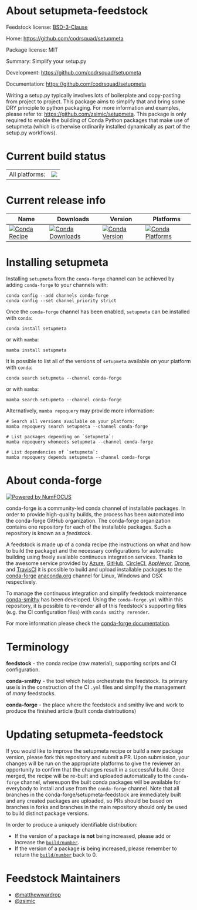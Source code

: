About setupmeta-feedstock
=========================

Feedstock license: [BSD-3-Clause](https://github.com/conda-forge/setupmeta-feedstock/blob/main/LICENSE.txt)

Home: https://github.com/codrsquad/setupmeta

Package license: MIT

Summary: Simplify your setup.py

Development: https://github.com/codrsquad/setupmeta

Documentation: https://github.com/codrsquad/setupmeta

Writing a setup.py typically involves lots of boilerplate and copy-pasting from project to project.
This package aims to simplify that and bring some DRY principle to python packaging. For more
information and examples, please refer to: https://github.com/zsimic/setupmeta.
This package is only required to enable the building of Conda Python packages that
make use of setupmeta (which is otherwise ordinarily installed dynamically
as part of the setup.py workflows).


Current build status
====================


<table><tr><td>All platforms:</td>
    <td>
      <a href="https://dev.azure.com/conda-forge/feedstock-builds/_build/latest?definitionId=9844&branchName=main">
        <img src="https://dev.azure.com/conda-forge/feedstock-builds/_apis/build/status/setupmeta-feedstock?branchName=main">
      </a>
    </td>
  </tr>
</table>

Current release info
====================

| Name | Downloads | Version | Platforms |
| --- | --- | --- | --- |
| [![Conda Recipe](https://img.shields.io/badge/recipe-setupmeta-green.svg)](https://anaconda.org/conda-forge/setupmeta) | [![Conda Downloads](https://img.shields.io/conda/dn/conda-forge/setupmeta.svg)](https://anaconda.org/conda-forge/setupmeta) | [![Conda Version](https://img.shields.io/conda/vn/conda-forge/setupmeta.svg)](https://anaconda.org/conda-forge/setupmeta) | [![Conda Platforms](https://img.shields.io/conda/pn/conda-forge/setupmeta.svg)](https://anaconda.org/conda-forge/setupmeta) |

Installing setupmeta
====================

Installing `setupmeta` from the `conda-forge` channel can be achieved by adding `conda-forge` to your channels with:

```
conda config --add channels conda-forge
conda config --set channel_priority strict
```

Once the `conda-forge` channel has been enabled, `setupmeta` can be installed with `conda`:

```
conda install setupmeta
```

or with `mamba`:

```
mamba install setupmeta
```

It is possible to list all of the versions of `setupmeta` available on your platform with `conda`:

```
conda search setupmeta --channel conda-forge
```

or with `mamba`:

```
mamba search setupmeta --channel conda-forge
```

Alternatively, `mamba repoquery` may provide more information:

```
# Search all versions available on your platform:
mamba repoquery search setupmeta --channel conda-forge

# List packages depending on `setupmeta`:
mamba repoquery whoneeds setupmeta --channel conda-forge

# List dependencies of `setupmeta`:
mamba repoquery depends setupmeta --channel conda-forge
```


About conda-forge
=================

[![Powered by
NumFOCUS](https://img.shields.io/badge/powered%20by-NumFOCUS-orange.svg?style=flat&colorA=E1523D&colorB=007D8A)](https://numfocus.org)

conda-forge is a community-led conda channel of installable packages.
In order to provide high-quality builds, the process has been automated into the
conda-forge GitHub organization. The conda-forge organization contains one repository
for each of the installable packages. Such a repository is known as a *feedstock*.

A feedstock is made up of a conda recipe (the instructions on what and how to build
the package) and the necessary configurations for automatic building using freely
available continuous integration services. Thanks to the awesome service provided by
[Azure](https://azure.microsoft.com/en-us/services/devops/), [GitHub](https://github.com/),
[CircleCI](https://circleci.com/), [AppVeyor](https://www.appveyor.com/),
[Drone](https://cloud.drone.io/welcome), and [TravisCI](https://travis-ci.com/)
it is possible to build and upload installable packages to the
[conda-forge](https://anaconda.org/conda-forge) [anaconda.org](https://anaconda.org/)
channel for Linux, Windows and OSX respectively.

To manage the continuous integration and simplify feedstock maintenance
[conda-smithy](https://github.com/conda-forge/conda-smithy) has been developed.
Using the ``conda-forge.yml`` within this repository, it is possible to re-render all of
this feedstock's supporting files (e.g. the CI configuration files) with ``conda smithy rerender``.

For more information please check the [conda-forge documentation](https://conda-forge.org/docs/).

Terminology
===========

**feedstock** - the conda recipe (raw material), supporting scripts and CI configuration.

**conda-smithy** - the tool which helps orchestrate the feedstock.
                   Its primary use is in the construction of the CI ``.yml`` files
                   and simplify the management of *many* feedstocks.

**conda-forge** - the place where the feedstock and smithy live and work to
                  produce the finished article (built conda distributions)


Updating setupmeta-feedstock
============================

If you would like to improve the setupmeta recipe or build a new
package version, please fork this repository and submit a PR. Upon submission,
your changes will be run on the appropriate platforms to give the reviewer an
opportunity to confirm that the changes result in a successful build. Once
merged, the recipe will be re-built and uploaded automatically to the
`conda-forge` channel, whereupon the built conda packages will be available for
everybody to install and use from the `conda-forge` channel.
Note that all branches in the conda-forge/setupmeta-feedstock are
immediately built and any created packages are uploaded, so PRs should be based
on branches in forks and branches in the main repository should only be used to
build distinct package versions.

In order to produce a uniquely identifiable distribution:
 * If the version of a package **is not** being increased, please add or increase
   the [``build/number``](https://docs.conda.io/projects/conda-build/en/latest/resources/define-metadata.html#build-number-and-string).
 * If the version of a package **is** being increased, please remember to return
   the [``build/number``](https://docs.conda.io/projects/conda-build/en/latest/resources/define-metadata.html#build-number-and-string)
   back to 0.

Feedstock Maintainers
=====================

* [@matthewwardrop](https://github.com/matthewwardrop/)
* [@zsimic](https://github.com/zsimic/)

